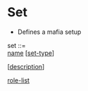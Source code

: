 # Set
+ Defines a mafia setup

set ::=<br>
[name](name.md) [[set-type](set-type.md)]<br>

[[description](description.md)]<br>

[role-list](role-list.md)
